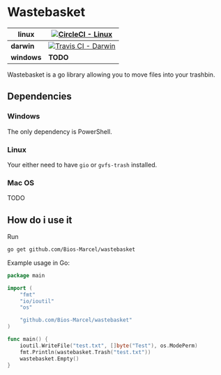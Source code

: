 # Wastebasket

| **linux** | [![CircleCI - Linux](https://circleci.com/gh/Bios-Marcel/wastebasket.svg?style=svg)](https://circleci.com/gh/Bios-Marcel/wastebasket) |
| - | - |
| **darwin** | [![Travis CI - Darwin](https://travis-ci.org/Bios-Marcel/wastebasket.svg?branch=master)](https://travis-ci.org/Bios-Marcel/wastebasket) |
| **windows** | **TODO** |

Wastebasket is a go library allowing you to move files into your trashbin.

## Dependencies

### Windows

The only dependency is PowerShell.

### Linux

Your either need to have `gio` or `gvfs-trash` installed.

### Mac OS

TODO

## How do i use it

Run

```bash
go get github.com/Bios-Marcel/wastebasket
```

Example usage in Go:

```GO
package main

import (
    "fmt"
    "io/ioutil"
    "os"

    "github.com/Bios-Marcel/wastebasket"
)

func main() {
    ioutil.WriteFile("test.txt", []byte("Test"), os.ModePerm)
    fmt.Println(wastebasket.Trash("test.txt"))
    wastebasket.Empty()
}

```